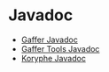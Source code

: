 # Javadoc

* [Gaffer Javadoc](http://gchq.github.io/Gaffer)
* [Gaffer Tools Javadoc](http://gchq.github.io/gaffer-tools)
* [Koryphe Javadoc](http://gchq.github.io/koryphe)